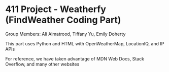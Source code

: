 # 411 Project - Weatherfy (FindWeather Coding Part)
Group Members: Ali Almatrood, Tiffany Yu, Emily Doherty

This part uses Python and HTML with OpenWeatherMap, LocationIQ, and IP APIs

For reference, we have taken advantage of MDN Web Docs, Stack Overflow, and many other websites
